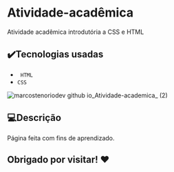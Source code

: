 # Atividade-acadêmica
Atividade acadêmica introdutória a CSS e HTML


## ✔️Tecnologias usadas
- `` HTML``
- `` CSS ``

![marcostenoriodev github io_Atividade-academica_ (2)](https://user-images.githubusercontent.com/107797969/193414485-c6b15b45-e1ee-47e7-a51d-150fd992d240.png)

## 💻Descrição
<p>Página feita com fins de aprendizado.</p>

## Obrigado por visitar! ❤️


